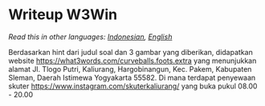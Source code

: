 # Writeup **W3Win**
*Read this in other languages: [Indonesian](README.md), [English](README.en.md)*


Berdasarkan hint dari judul soal dan 3 gambar yang diberikan, didapatkan website https://what3words.com/curveballs.foots.extra yang menunjukkan alamat Jl. Tlogo Putri, Kaliurang, Hargobinangun, Kec. Pakem, Kabupaten Sleman, Daerah Istimewa Yogyakarta 55582.
Di mana terdapat penyewaan skuter https://www.instagram.com/skuterkaliurang/ yang buka pukul 08.00 - 20.00 
